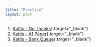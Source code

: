 ```yaml
---
title: "Practice"
layout: post
---
```


1. [Kattis - No Thanks](https://open.kattis.com/problems/nothanks){:target="_blank"}
2. [Kattis - A1 Paper](https://open.kattis.com/problems/a1paper){:target="_blank"}
3. [Kattis - Bank Queue](https://open.kattis.com/problems/bank){:target="_blank"}
